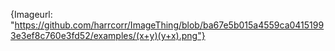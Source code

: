 {Imageurl: "https://github.com/harrcorr/ImageThing/blob/ba67e5b015a4559ca04151993e3ef8c760e3fd52/examples/(x+y)(y+x).png"}

